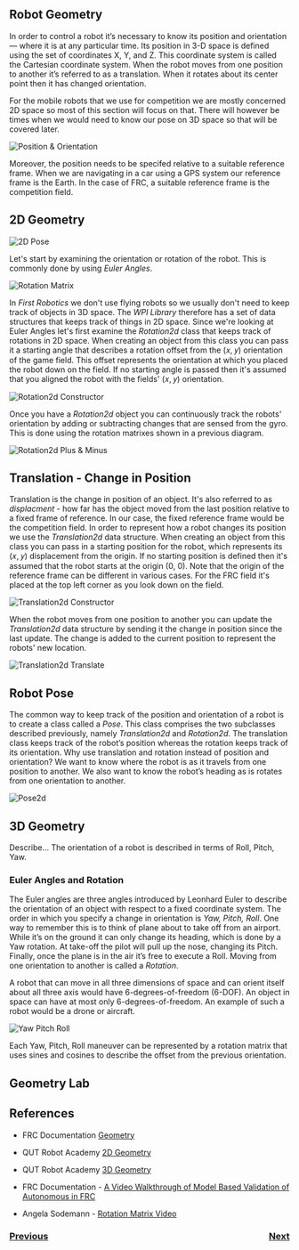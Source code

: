 ## <a name="top"></a>Robot Geometry

In order to control a robot it’s necessary to know its position and orientation — where it is at any particular time.  Its position in 3-D space is defined using the set of coordinates X, Y, and Z.  This coordinate system is called the Cartesian coordinate system.  When the robot moves from one position to another it’s referred to as a translation.  When it rotates about its center point then it has changed orientation. 

For the mobile robots that we use for competition we are mostly concerned 2D space so most of this section will focus on that. There will however be times when we would need to know our pose on 3D space so that will be covered later.

![Position & Orientation](../../images/FRCGeometry/FRCGeometry.001.jpeg)

Moreover, the position needs to be specifed relative to a suitable reference frame.  When we are navigating in a car using a GPS system our reference frame is the Earth.  In the case of FRC, a suitable reference frame is the competition field.

## 2D Geometry

![2D Pose](../../images/FRCGeometry/FRCGeometry.006.jpeg)

Let's start by examining the orientation or rotation of the robot.  This is commonly done by using <i>Euler Angles</i>.

![Rotation Matrix](../../images/FRCGeometry/FRCGeometry.003.jpeg)

In <i>First Robotics</i> we don't use flying robots so we usually don't need to keep track of objects in 3D space.  The <i>WPI Library</i> therefore has a set of data structures that keeps track of things in 2D space. Since we're looking at Euler Angles let's first examine the <i>Rotation2d</i> class that keeps track of rotations in 2D space.  When creating an object from this class you can pass it a starting angle that describes a rotation offset from the (𝑥, 𝑦) orientation of the game field. This offset represents the orientation at which you placed the robot down on the field.  If no starting angle is passed then it's assumed that you aligned the robot with the fields' (𝑥, 𝑦) orientation.

![Rotation2d Constructor](../../images/FRCGeometry/FRCGeometry.014.jpeg)

Once you have a <i>Rotation2d</i> object you can continuously track the robots' orientation by adding or subtracting changes that are sensed from the gyro. This is done using the rotation matrixes shown in a previous diagram. 

![Rotation2d Plus & Minus](../../images/FRCGeometry/FRCGeometry.015.jpeg)

## Translation - Change in Position
Translation is the change in position of an object. It's also referred to as <i>displacment</i> - how far has the object moved from the last position relative to a fixed frame of reference.  In our case, the fixed reference frame would be the competition field.  In order to represent how a robot changes its position we use the <i>Translation2d</i> data structure. When creating an object from this class you can pass in a starting position for the robot, which represents its (𝑥, 𝑦) displacement from the origin.  If no starting position is defined then it's assumed that the robot starts at the origin (0, 0).  Note that the origin of the reference frame can be different in various cases.  For the FRC field it's placed at the top left corner as you look down on the field.

![Translation2d Constructor](../../images/FRCGeometry/FRCGeometry.010.jpeg)

When the robot moves from one position to another you can update the <i>Translation2d</i> data structure by sending it the change in position since the last update. The change is added to the current position to represent the robots' new location.

![Translation2d Translate](../../images/FRCGeometry/FRCGeometry.008.jpeg)

## Robot Pose
The common way to keep track of the position and orientation of a robot is to create a class called a <i>Pose</i>.  This class comprises the two subclasses described previously, namely <i>Translation2d</i> and <i>Rotation2d</i>.  The translation class keeps track of the robot’s position whereas the rotation keeps track of its orientation.  Why use translation and rotation instead of position and orientation?  We want to know where the robot is as it travels from one position to another.  We also want to know the robot’s heading as is rotates from one orientation to another.

![Pose2d](../../images/FRCGeometry/FRCGeometry.017.jpeg)

## 3D Geometry
Describe...
The orientation of a robot is described in terms of Roll, Pitch, Yaw.  

### Euler Angles and Rotation
The Euler angles are three angles introduced by Leonhard Euler to describe the orientation of an object with respect to a fixed coordinate system. The order in which you specify a change in orientation is <i>Yaw, Pitch, Roll</i>.  One way to remember this is to think of plane about to take off from an airport.  While it’s on the ground it can only change its heading, which is done by a Yaw rotation.  At take-off the pilot will pull up the nose, changing its Pitch.  Finally, once the plane is in the air it’s free to execute a Roll.  Moving from one orientation to another is called a <i>Rotation</i>.  

A robot that can move in all three dimensions of space and can orient itself about all three axis would have 6-degrees-of-freedom (6-DOF).  An object in space can have at most only 6-degrees-of-freedom.  An example of such a robot would be a drone or aircraft. 

![Yaw Pitch Roll](../../images/FRCGeometry/FRCGeometry.002.jpeg)

Each Yaw, Pitch, Roll maneuver can be represented by a rotation matrix that uses sines and cosines to describe the offset from the previous orientation.

## <a name="lab"></a>Geometry Lab

## References
- FRC Documentation [Geometry](https://docs.wpilib.org/en/latest/docs/software/advanced-controls/geometry/index.html)

- QUT Robot Academy [2D Geometry](https://robotacademy.net.au/masterclass/2d-geometry/)

- QUT Robot Academy [3D Geometry](https://robotacademy.net.au/masterclass/3d-geometry/)

- FRC Documentation - [A Video Walkthrough of Model Based Validation of Autonomous in FRC](https://docs.wpilib.org/en/stable/docs/software/advanced-controls/video-walkthrough.html)

- Angela Sodemann - [Rotation Matrix Video](https://www.youtube.com/watch?v=lVjFhNv2N8o)

<h3><span style="float:left">
<a href="kinematics">Previous</a></span>
<span style="float:right">
<a href="dynamicalSystems">Next</a></span></h3>